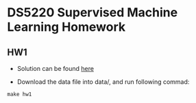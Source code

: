 # DS5220 Supervised Machine Learning Homework
## HW1
* Solution can be found [here](src/hw1.py)

* Download the data file into data/, and run following commad:
```
make hw1
```